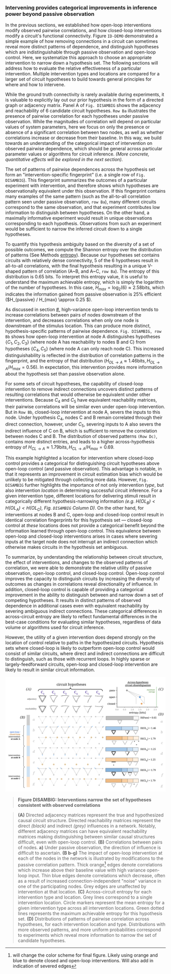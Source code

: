 ### Intervening provides categorical improvements in inference power beyond passive observation

In the previous sections, we established how open-loop interventions modify observed pairwise correlations, and how closed-loop interventions modify a circuit's functional connectivity. Figure `ID-DEMO` demonstrated a simple example of how removing connections in a circuit can sometimes reveal more distinct patterns of dependence, and distinguish hypotheses which are indistinguishable through passive observation and open-loop control. Here, we systematize this approach to choose an appropriate intervention to narrow down a hypothesis set. The following sections will address how to evaluate the relative effectiveness of a particular intervention. <!-- NOTE: focusing on step 3 of steps of inference.--> Multiple intervention types and locations are compared for a larger set of circuit hypotheses to build towards general principles for where and how to intervene.

While the ground truth connectivity is rarely available during experiments, it is valuable to explicitly lay out our prior hypothesis in the form of a directed graph or adjacency matrix. Panel A of `Fig. DISAMBIG` shows the adjacency and reachability of 6 candidate circuit hypotheses. `Row Ba` illustrates the presence of pairwise correlation for each hypotheses under passive observation. While the magnitudes of correlation will depend on particular values of system parameters, here we focus on only the presence or absence of a significant correlation between two nodes, as well as whether correlations increase or decrease from their baseline. In this way, we build towards an understanding of the categorical impact of intervention on observed pairwise dependence, which should be general across particular parameter values or algorithms for circuit inference. *(More concrete, quantitative effects will be explored in the next section).*

<!-- NOTE: potentially useful raw text from "steps of inference"
A useful experiment (intervention) is one which produces highly distinct outcomes when applied to each of the hypothesized circuits, while an experiment which produces the same outcome across all hypothesized circuits would be redundant.     Before collecting experimental data we do not know the ground-truth circuit with certainty, therefore it is useful to understand the range of possible observed patterns of dependence. To distill this range of possibilities to a make a decision about which intervention to apply, it is also useful to summarize the expected information we would gain about circuit identity across the range of hypotheses. (across columns of Fig.DISAMBIG) >-Here we generalize across specific values of synaptic weights and divide observed patterns into categories: increased correlation, decreased correlation, no correlation. -->

The set of patterns of pairwise dependences across the hypothesis set  form an "intervention-specific fingerprint" (i.e. a single row of `Fig. DISAMBIG`). This fingerprint summarizes the outcomes of a particular experiment with intervention, and therefore shows which hypotheses are observationally equivalent under this observation. If this fingerprint contains many examples of the same pattern (such as the all-to-all correlation pattern seen under passive observation, `row Ba`), many different circuits correspond to the same observation, and that experiment contributes low information to distinguish between hypotheses. On the other hand, a maximally informative experiment would result in unique observations corresponding to each hypothesis. Observations from such an experiment would be sufficient to narrow the inferred circuit down to a single hypotheses.

To quantify this hypothesis ambiguity based on the diversity of a set of possible outcomes, we compute the Shannon entropy over the distribution of patterns (See Methods [entropy](#methods-entropy)). Because our hypotheses set contains circuits with relatively dense connectivity, 5 of the 6 hypotheses result in all-to-all correlations, with the final hypothesis resulting in a unique V-shaped pattern of correlation (A~B, and A~C, `row Ba`). The entropy of this distribution is 0.65 bits. To interpret this entropy value, it is useful to understand the maximum achievable entropy, which is simply the logarithm of the number of hypotheses. In this case, $H_{max} = \log_2(6)\approx 2.58 \text{bits}$, which indicates the information gained from passive observation is 25% efficient ($H_{passive} / H_{max} \approx 0.25 $). 

As discussed in section [#](), high-variance open-loop intervention tends to increase correlations between pairs of nodes downstream of the intervention, and decreases correlations when only one node is downstream of the stimulus location. This can produce more distinct, hypothesis-specific patterns of pairwise dependence. `Fig. DISAMBIG, row Bb` shows how open-loop intervention at node A distinguishes hypotheses $\{C_1,C_2,C_3\}$ (where node A has reachability to nodes B and C) from hypotheses $\{C_4,C_5\}$ (where node A can only reach node C). This increased distinguishability is reflected in the distribution of correlation patterns in the fingerprint, and the entropy of that distribution $(H_{OL→A} \approx 1.46 \text{bits}, H_{OL→A}/H_{max} = 0.56)$. In expectation, this intervention provides more information about the hypothesis set than passive observation alone.

For some sets of circuit hypotheses, the capability of closed-loop intervention to remove indirect connections uncovers distinct patterns of resulting correlations that would otherwise be equivalent under other interventions. Because $C_4$ and $C_5$ have equivalent reachability matrices, their pairwise correlations will be similar even under open-loop intervention. But in `Row Bb`, closed-loop intervention at node A, severs the inputs to this node. Under hypothesis $C_4$, nodes C and B remain correlated through their direct connection, however, under $C_5$, severing inputs to A also severs the indirect influence of C on B, which is sufficient to remove the correlation between nodes C and B. The distribution of observed patterns `(Row Dc)`, contains more distinct entries, and leads to a higher across-hypothesis entropy of $H_{CL→A} \approx 1.79 \text{bits}, H_{CL→A}/H_{max} = 0.69$.

This example highlighted a location for intervention where closed-loop control provides a categorical for distinguishing circuit hypotheses above open-loop control (and passive observation). This advantage is notable, in that it represents an improvement in circuit estimation bias which would be unlikely to be mitigated through collecting more data. However, `Fig. DISAMBIG` further highlights the importance of not only intervention *type*, but also intervention *location* in determining successful circuit inference. For a given intervention type, different locations for delivering stimuli result in categorically different hypothesis-narrowing information *(e.g. $H(OL_B) < H(OL_A) < H(OL_C)$, Fig. `DISAMBIG` Column D)*. On the other hand, for interventions at nodes B and C, open-loop and closed-loop control result in identical correlation fingerprints for this hypothesis set &mdash; closed-loop control at *these* locations does not provide a categorical benefit beyond the information learned through open-loop control. This equivalence between open-loop and closed-loop interventions arises in cases where severing inputs at the target node does not interrupt an indirect connection which otherwise makes circuits in the hypothesis set ambiguous.

To summarize, by understanding the relationship between circuit structure, the effect of interventions, and changes to the observed patterns of correlation, we were able to demonstrate the relative utility of passive observation, open-loop control, and closed-loop control. Open-loop control improves the capacity to distinguish circuits by increasing the diversity of outcomes as changes in correlations reveal directionality of influence. In addition, closed-loop control is capable of providing a categorical improvement in the ability to distinguish between and narrow down a set of competing hypotheses. It results in distinct patterns of observed dependence in additional cases even with equivalent reachability by severing ambiguous indirect connections. These categorical differences in across-circuit entropy are likely to reflect fundamental differences in the best-case conditions for evaluating similar hypotheses, regardless of data volume or algorithms used for circuit inference. 

However, the utility of a given intervention does depend strongly on the location of control relative to paths in the hypothesized circuits. Hypothesis sets where closed-loop is likely to outperform open-loop control would consist of similar circuits, where direct and indirect connections are difficult to distinguish, such as those with recurrent loops. In highly sparse or largely-feedforward circuits, open-loop and closed-loop intervention are likely to result in similar circuit information.

<!-- 
see 
/code/analyze_hypothesis_entropy.py 
and 
/code/network_pattern_entropy.py

H {5xA, 1xB}        = 0.650
H {3xA, 2xB, 1xC} ) = 1.4591
H {4,1,1}           = 1.2516
H {3,1,1,1}         = 1.7925
log2(6)             = 2.58496

0.650 / log2(6) = 0.2514543247
-->
<a id="fig-disambig"></a>
<!-- NOTE: source [google drawing](https://docs.google.com/drawings/d/1CBp1MhOW7OGNuBvo7OkIuzqnq8kmN8EEX_AkFuKpVtM/edit)* -->
![](/figures/core_figure_sketches/circuit_entropy_sketch.png)

> **Figure DISAMBIG: Interventions narrow the set of hypotheses consistent with observed correlations** 

> **(A)** Directed adjacency matrices represent the true and hypothesized causal circuit structure. Directed reachability matrices represent the direct *(black)* and indirect *(grey)* influences in a network. Notably, different adjacency matrices can have equivalent reachability matrices making distinguishing between similar causal structures difficult, even with open-loop control.
> **(B)** Correlations between pairs of nodes. **a)** Under passive observation, the direction of influence is difficult to ascertain. 
> **(B b-g)** The impact of open-loop intervention at each of the nodes in the network is illustrated by modifications to the passive correlation pattern. Thick orange[^edge_color] edges denote correlations which increase above their baseline value with high variance open-loop input. Thin blue edges denote correlations which decrease, often as a result of increased connection-independent "noise" variance in one of the participating nodes. Grey edges are unaffected by intervention at that location.
> **(C)** Across-circuit entropy for each intervention type and location. Grey lines correspond to a single intervention location. Circle markers represent the mean entropy for a given intervention type across all intervention locations. Green dotted lines represents the maximum achievable entropy for this hypothesis set.
**(D)** Distributions of patterns of pairwise correlation across hypotheses, for each intervention location and type. Distributions with more observed patterns, and more uniform probabilities correspond to experiments which reveal more information to narrow the set of candidate hypotheses.

<!--
TODO:
text for choosing an intervention ... 
could go here OR wait until discussion, since we don't use it
-->

<!-- NOTE: text from steps of inference (may consider re-grabbing)
Here, we describe a “greedy” approach for choosing an effective single-node intervention, but extending the approach above to predict joint entropy would allow a joint or sequential experimental design which would be optimal over multiple interventions. >- possible interventions consist of open-loop and closed-loop stim at each of N nodes > - but more constraints on the set of interventions can easily be incorporated at this stage

For selecting the first intervention type and location, we propose choosing the intervention which results in the maximum expected circuit information, that is:
 -->

<!-- 
- purpose of the figure 
  - conclusion: stronger intervention facilitates disambiguating equivalent hypotheses
    - more distinct patterns in a row 
    - few hypotheses have equivalent patterns
- explain distribution across hypothesis for a given intervention
  - build intuition for "more different circuits = better inference" 
  -->



<!--
**Why does closed-loop control provide a categorical advantage?** 
*Because it severs indirect links*
!!!! - Explain why closed-loop helps - link severing
-->

<!--
NOTE:
is this redundant with intro?`
`needs to be backed here up by aggregate results?`
-->

<!-- TODO:  **SUMMARY**
- reachability can anticipate what open-loop buys 
- modified reachability anticipates what closed-loop buys 
- benefit should be inference-algorithm agnostic

- Where you intervene matters!

- closed-loop doesnt always help 

- this is especially relevant in recurrently connected networks where the reachability matrix becomes more dense. 

- more stuff is connected to other stuff, so there are more indirect connections, and the resulting correlations look more similar (more circuits in the equivalence class)

- patterns of correlation become more specific with increasing intervention strength 
  - more severed links → more unique adjacency-specific patterns of correlation  
  
> **Where you intervene**[^where_place] strongly determines the inference power of your experiment.
> **secondary point:** having (binary) prediction helps capture this relationship

-->

<!-- [^node_repr]: nodes in such a graphical model may represent populations of neurons, distinct cell-types, different regions within the brain, or components of a latent variable represented in the brain. -->

[^edge_color]: will change the color scheme for final figure. Likely using orange and blue to denote closed and open-loop interventions. Will also add in indication of severed edges




<!-- 
NOTE: see also todo items at end of 
/section_content/results_impact_variance.md

TODO:
- [ ] comparison signs in rows of DISAMBIG figure
- [ ] merge from "box style" where entire story is in caption, to having something in body of results text 
- [ ] write "explain why CL is better" section, ? exile it to discussion section?
- [ ] connect DISAMBIG caption to quantitative variance explanation section

NOTE: from matt
- [super minor] First part of fig DISAMBIG: subsections (A) through (C) work really well
- [super minor] in caption for (D-F): "modifications to the passive correlation pattern" is a bit confusing in the context of open-loop intervention
- [super minor] also in caption for (D-F): really like "intervention-specific fingerprint" terminology. The last sentence of the (D-F) caption really hits the message home, possible to emphasize that this is the take-home message earlier?
- [narrative/organization] fig DISAMBIG feels really example-y, more like a proof of concept than 'results.' The writing in Sec 5.1.1 also has this flavor, like it could be in a methods section. (The plot in the top right feels much more results-ey.) Not necessarily a bad thing, maybe just a consideration for thinking about article vs perspective flavor.
-->